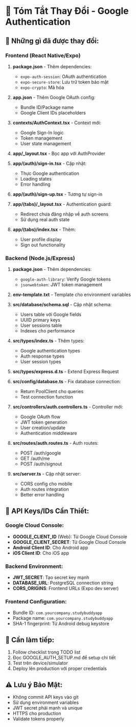 # 📝 Tóm Tắt Thay Đổi - Google Authentication

## 🔄 Những gì đã được thay đổi:

### Frontend (React Native/Expo)
1. **package.json** - Thêm dependencies:
   - `expo-auth-session`: OAuth authentication
   - `expo-secure-store`: Lưu trữ token bảo mật  
   - `expo-crypto`: Mã hóa

2. **app.json** - Thêm Google OAuth config:
   - Bundle ID/Package name
   - Google Client IDs placeholders

3. **contexts/AuthContext.tsx** - Context mới:
   - Google Sign-In logic
   - Token management
   - User state management

4. **app/_layout.tsx** - Bọc app với AuthProvider

5. **app/(auth)/sign-in.tsx** - Cập nhật:
   - Thực Google authentication
   - Loading states
   - Error handling

6. **app/(auth)/sign-up.tsx** - Tương tự sign-in

7. **app/(tabs)/_layout.tsx** - Authentication guard:
   - Redirect chưa đăng nhập về auth screens
   - Sử dụng real auth state

8. **app/(tabs)/index.tsx** - Thêm:
   - User profile display
   - Sign out functionality

### Backend (Node.js/Express)
1. **package.json** - Thêm dependencies:
   - `google-auth-library`: Verify Google tokens
   - `jsonwebtoken`: JWT token management

2. **env-template.txt** - Template cho environment variables

3. **src/database/schema.sql** - Cập nhật schema:
   - Users table với Google fields
   - UUID primary keys
   - User sessions table
   - Indexes cho performance

4. **src/types/index.ts** - Thêm types:
   - Google authentication types
   - Auth response types
   - User session types

5. **src/types/express.d.ts** - Extend Express Request

6. **src/config/database.ts** - Fix database connection:
   - Return PoolClient cho queries
   - Test connection function

7. **src/controllers/auth.controllers.ts** - Controller mới:
   - Google OAuth flow
   - JWT token generation
   - User creation/update
   - Authentication middleware

8. **src/routes/auth.routes.ts** - Auth routes:
   - POST /auth/google
   - GET /auth/me  
   - POST /auth/signout

9. **src/server.ts** - Cập nhật server:
   - CORS config cho mobile
   - Auth routes integration
   - Better error handling

## 🔑 API Keys/IDs Cần Thiết:

### Google Cloud Console:
- **GOOGLE_CLIENT_ID** (Web): Từ Google Cloud Console
- **GOOGLE_CLIENT_SECRET**: Từ Google Cloud Console  
- **Android Client ID**: Cho Android app
- **iOS Client ID**: Cho iOS app

### Backend Environment:
- **JWT_SECRET**: Tạo secret key mạnh
- **DATABASE_URL**: PostgreSQL connection string
- **CORS_ORIGINS**: Frontend URLs (Expo dev server)

### Frontend Configuration:
- Bundle ID: `com.yourcompany.studybuddyapp`
- Package name: `com.yourcompany.studybuddyapp`
- SHA-1 fingerprint: Từ Android debug keystore

## 🚀 Cần làm tiếp:
1. Follow checklist trong TODO list
2. Đọc GOOGLE_AUTH_SETUP.md để setup chi tiết
3. Test trên device/simulator  
4. Deploy lên production với proper credentials

## ⚠️ Lưu ý Bảo Mật:
- Không commit API keys vào git
- Sử dụng environment variables
- JWT secret phải mạnh và unique
- HTTPS cho production
- Validate tokens properly 